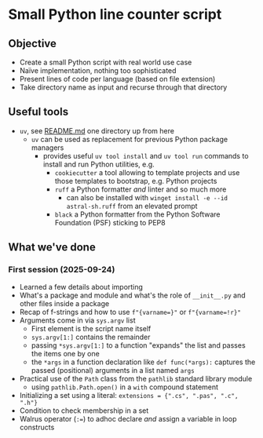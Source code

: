 # Small Python line counter script

## Objective

* Create a small Python script with real world use case
* Naïve implementation, nothing too sophisticated
* Present lines of code per language (based on file extension)
* Take directory name as input and recurse through that directory

## Useful tools

* `uv`, see [README.md](../README.md) one directory up from here
  * `uv` can be used as replacement for previous Python package managers
    * provides useful `uv tool install` and `uv tool run` commands to install and run Python utilities, e.g.
      * `cookiecutter` a tool allowing to template projects and use those templates to bootstrap, e.g. Python projects
      * `ruff` a Python formatter _and_ linter and so much more
        * can also be installed with `winget install -e --id astral-sh.ruff` from an elevated prompt
      * `black` a Python formatter from the Python Software Foundation (PSF) sticking to PEP8

## What we've done

### First session (2025-09-24)

* Learned a few details about importing
* What's a package and module and what's the role of `__init__.py` and other files inside a package
* Recap of f-strings and how to use `f"{varname=}"` or `f"{varname=!r}"`
* Arguments come in via `sys.argv` list
  * First element is the script name itself
  * `sys.argv[1:]` contains the remainder
  * passing `*sys.argv[1:]` to a function "expands" the list and passes the items one by one
  * the `*args` in a function declaration like `def func(*args):` captures the passed (positional) arguments in a list named `args`
* Practical use of the `Path` class from the `pathlib` standard library module
  * using `pathlib.Path.open()` in a `with` compound statement
* Initializing a set using a literal: `extensions = {".cs", ".pas", ".c", ".h"}`
* Condition to check membership in a set
* Walrus operator (`:=`) to adhoc declare _and_ assign a variable in loop constructs
